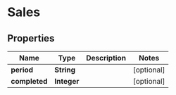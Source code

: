 
# Sales

## Properties
Name | Type | Description | Notes
------------ | ------------- | ------------- | -------------
**period** | **String** |  |  [optional]
**completed** | **Integer** |  |  [optional]



